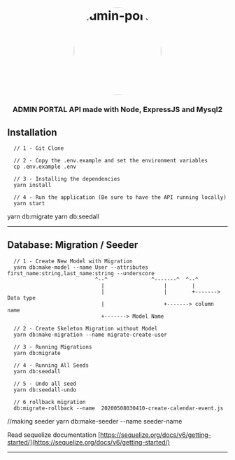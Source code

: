<h1 align="center">
  <img alt="admin-portal" title="admin-portal" src="https://via.placeholder.com/200?text=APP%20LOGO" width="200px" style="border-radius:100px"/>
</h1>

<h3 align="center">
 ADMIN PORTAL API made with Node, ExpressJS and Mysql2
</h3>

## Installation

```
  // 1 - Git Clone

  // 2 - Copy the .env.example and set the environment variables
  cp .env.example .env

  // 3 - Installing the dependencies
  yarn install

  // 4 - Run the application (Be sure to have the API running locally)
  yarn start

```

yarn db:migrate
yarn db:seedall

---

## Database: Migration / Seeder

```
  // 1 - Create New Model with Migration
  yarn db:make-model --name User --attributes first_name:string,last_name:string --underscore
                            ^--^              ^-------^  ^--^
                              |                   |        |
                              |                   |        +-------> Data type
                              |                   +-------> column name
                              +-------> Model Name

  // 2 - Create Skeleton Migration without Model
  yarn db:make-migration --name migrate-create-user

  // 3 - Running Migrations
  yarn db:migrate

  // 4 - Running All Seeds
  yarn db:seedall

  // 5 - Undo all seed
  yarn db:seedall-undo

  // 6 rollback migration
  db:migrate-rollback --name  20200508030410-create-calendar-event.js
```

//making seeder
yarn db:make-seeder --name seeder-name

Read sequelize documentation
[https://sequelize.org/docs/v6/getting-started/](https://sequelize.org/docs/v6/getting-started/)

---
